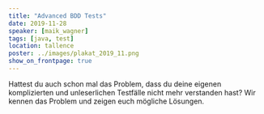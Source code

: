```yaml
---
title: "Advanced BDD Tests"
date: 2019-11-28
speaker: [maik_wagner]
tags: [java, test]
location: tallence
poster: ../images/plakat_2019_11.png
show_on_frontpage: true
---
```


Hattest du auch schon mal das Problem, dass du deine eigenen komplizierten und unleserlichen Testfälle nicht mehr
verstanden hast? Wir kennen das Problem und zeigen euch mögliche Lösungen.
